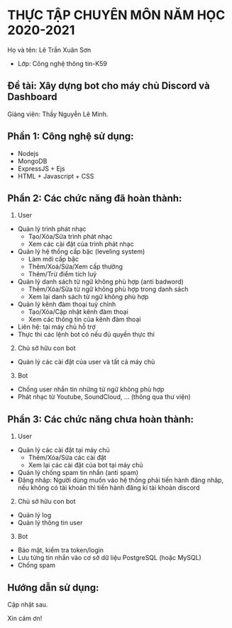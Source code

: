 # THỰC TẬP CHUYÊN MÔN NĂM HỌC 2020-2021
Họ và tên: Lê Trần Xuân Sơn
     
* Lớp: Công nghệ thông tin-K59

## Đề tài: Xây dựng bot cho máy chủ Discord và Dashboard
Giảng viên: Thầy Nguyễn Lê Minh. 

## Phần 1: Công nghệ sử dụng:
- Nodejs
- MongoDB
- ExpressJS + Ejs
- HTML + Javascript + CSS

## Phần 2: Các chức năng đã hoàn thành:
1. User
- Quản lý trình phát nhạc
	+ Tạo/Xóa/Sửa trình phát nhạc
	+ Xem các cài đặt của trình phát nhạc
- Quản lý hệ thống cấp bậc (leveling system)
	+ Làm mới cấp bậc
	+ Thêm/Xoá/Sửa/Xem cấp thưởng
	+ Thêm/Trừ điểm tích luỹ 
- Quản lý danh sách từ ngữ không phù hợp (anti badword)
	+ Thêm/Xóa/Sửa từ ngữ không phù hợp trong danh sách
	+ Xem lại danh sách từ ngữ không phù hợp
- Quản lý kênh đàm thoại tuỳ chỉnh
	+ Tạo/Xóa/Cập nhật kênh đàm thoại
	+ Xem các thông tin của kênh đàm thoại
- Liên hệ: tại máy chủ hỗ trợ
- Thực thi các lệnh bot có nếu đủ quyền thực thi
2. Chủ sở hữu con bot
- Quản lý các cài đặt của user và tất cả máy chủ 
3. Bot
- Chống user nhắn tin những từ ngữ không phù hợp
- Phát nhạc từ Youtube, SoundCloud, … (thông qua thư viện)

## Phần 3: Các chức năng chưa hoàn thành:
1. User
- Quản lý các cài đặt tại máy chủ
	+ Thêm/Xóa/Sửa các cài đặt
	+ Xem lại các cài đặt của bot tại máy chủ
- Quản lý chống spam tin nhắn (anti spam)
- Đăng nhâp: Người dùng muốn vảo hệ thống phải tiến hành đăng nhâp, nếu không có tài khoản thì tiến hành đăng kí tài khoản discord
2. Chủ sở hữu con bot
- Quản lý log
- Quản lý thông tin user 
3. Bot
- Bảo mật, kiểm tra token/login
- Lưu từng tin nhắn vào cơ sở dữ liệu PostgreSQL (hoặc MySQL)
- Chống spam

## Hướng dẫn sử dụng:
Cập nhật sau. 

Xin cám ơn!